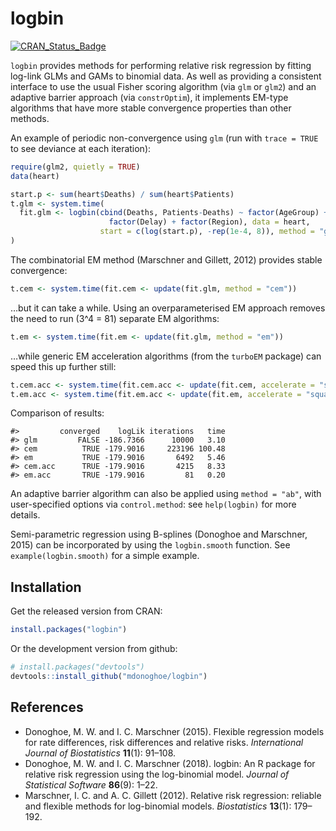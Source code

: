 
<!-- README.md is generated from README.Rmd. Please edit that file -->

# logbin

[![CRAN\_Status\_Badge](https://www.r-pkg.org/badges/version/logbin)](https://cran.r-project.org/package=logbin)

`logbin` provides methods for performing relative risk regression by
fitting log-link GLMs and GAMs to binomial data. As well as providing a
consistent interface to use the usual Fisher scoring algorithm (via
`glm` or `glm2`) and an adaptive barrier approach (via `constrOptim`),
it implements EM-type algorithms that have more stable convergence
properties than other methods.

An example of periodic non-convergence using `glm` (run with `trace =
TRUE` to see deviance at each iteration):

``` r
require(glm2, quietly = TRUE)
data(heart)

start.p <- sum(heart$Deaths) / sum(heart$Patients)
t.glm <- system.time(
  fit.glm <- logbin(cbind(Deaths, Patients-Deaths) ~ factor(AgeGroup) + factor(Severity) + 
                      factor(Delay) + factor(Region), data = heart,
                    start = c(log(start.p), -rep(1e-4, 8)), method = "glm", maxit = 10000)
)
```

The combinatorial EM method (Marschner and Gillett, 2012) provides
stable convergence:

``` r
t.cem <- system.time(fit.cem <- update(fit.glm, method = "cem"))
```

…but it can take a while. Using an overparameterised EM approach removes
the need to run \(3^4 = 81\) separate EM algorithms:

``` r
t.em <- system.time(fit.em <- update(fit.glm, method = "em"))
```

…while generic EM acceleration algorithms (from the `turboEM` package)
can speed this up further still:

``` r
t.cem.acc <- system.time(fit.cem.acc <- update(fit.cem, accelerate = "squarem"))
t.em.acc <- system.time(fit.em.acc <- update(fit.em, accelerate = "squarem"))
```

Comparison of results:

    #>         converged    logLik iterations   time
    #> glm         FALSE -186.7366      10000   3.10
    #> cem          TRUE -179.9016     223196 100.48
    #> em           TRUE -179.9016       6492   5.46
    #> cem.acc      TRUE -179.9016       4215   8.33
    #> em.acc       TRUE -179.9016         81   0.20

An adaptive barrier algorithm can also be applied using `method = "ab"`,
with user-specified options via `control.method`: see `help(logbin)` for
more details.

Semi-parametric regression using B-splines (Donoghoe and Marschner,
2015) can be incorporated by using the `logbin.smooth` function. See
`example(logbin.smooth)` for a simple example.

## Installation

Get the released version from CRAN:

``` r
install.packages("logbin")
```

Or the development version from github:

``` r
# install.packages("devtools")
devtools::install_github("mdonoghoe/logbin")
```

## References

  - Donoghoe, M. W. and I. C. Marschner (2015). Flexible regression
    models for rate differences, risk differences and relative risks.
    *International Journal of Biostatistics* **11**(1): 91–108.
  - Donoghoe, M. W. and I. C. Marschner (2018). logbin: An R package for
    relative risk regression using the log-binomial model. *Journal of
    Statistical Software* **86**(9): 1–22.
  - Marschner, I. C. and A. C. Gillett (2012). Relative risk regression:
    reliable and flexible methods for log-binomial models.
    *Biostatistics* **13**(1): 179–192.
